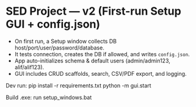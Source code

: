 
# SED Project — v2 (First-run Setup GUI + config.json)

- On first run, a Setup window collects DB host/port/user/password/database.
- It tests connection, creates the DB if allowed, and writes `config.json`.
- App auto-initializes schema & default users (admin/admin123, alif/alif123).
- GUI includes CRUD scaffolds, search, CSV/PDF export, and logging.

Dev run:
    pip install -r requirements.txt
    python -m gui.start

Build .exe:
    run setup_windows.bat

